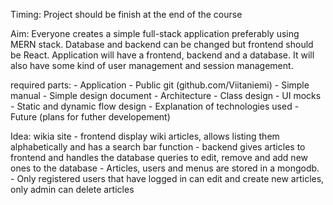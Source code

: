 Timing: Project should be finish at the end of the course

Aim: Everyone creates a simple full-stack application preferably using MERN stack. Database and backend can be changed but frontend
should be React. Application will have a frontend, backend and a database. It will also have some kind of user management and session management.

required parts:
    - Application
    - Public git (github.com/Viitaniemi)
    - Simple manual
    - Simple design document
        - Architecture
        - Class design
        - UI mocks
        - Static and dynamic flow design
        - Explanation of technologies used
        - Future (plans for futher developement)

Idea:   wikia site
    - frontend display wiki articles, allows listing them alphabetically and has a search bar function
    - backend gives articles to frontend and handles the database queries to edit, remove and add new ones to the database
    - Articles, users and menus are stored in a mongodb.
    - Only registered users that have logged in can edit and create new articles, only admin can delete articles
